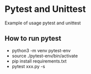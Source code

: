 # Pytest and Unittest

Example of usage pytest and unittest

## How to run pytest

- python3 -m venv pytest-env
- source ./pytest-env/bin/activate
- pip install requirements.txt
- pytest xxx.py -s
